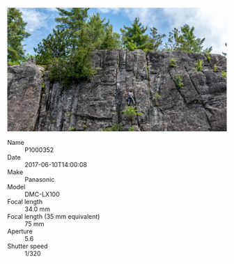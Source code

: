 [![P1000352](/photos/hd/P1000352.jpg)](/photos/full/P1000352.jpg?raw=true)

<dl>
  <dt>Name</dt>
  <dd>P1000352</dd>
  <dt>Date</dt>
  <dd>2017-06-10T14:00:08</dd>
  <dt>Make</dt>
  <dd>Panasonic</dd>
  <dt>Model</dt>
  <dd>DMC-LX100</dd>
  <dt>Focal length</dt>
  <dd>34.0 mm</dd>
  <dt>Focal length (35 mm equivalent)</dt>
  <dd>75 mm</dd>
  <dt>Aperture</dt>
  <dd>5.6</dd>
  <dt>Shutter speed</dt>
  <dd>1/320</dd>
</dl>

